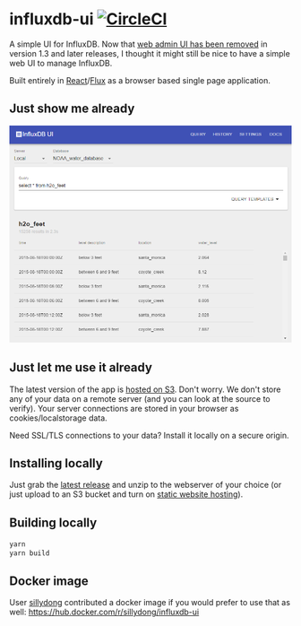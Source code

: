 # influxdb-ui [![CircleCI](https://circleci.com/gh/danesparza/influxdb-ui.svg?style=shield)](https://circleci.com/gh/danesparza/influxdb-ui)
A simple UI for InfluxDB.  Now that [web admin UI has been removed](https://docs.influxdata.com/influxdb/v1.3/administration/differences/#web-admin-ui-removal) in version 1.3 and later releases, I thought it might still be nice to have a simple web UI to manage InfluxDB.

Built entirely in [React](https://reactjs.org/)/[Flux](https://facebook.github.io/flux/docs/in-depth-overview.html#content) as a browser based single page application.  

## Just show me already

![Screenshot of influxui](influxui-screenshot.png?raw=true)

## Just let me use it already

The latest version of the app is [hosted on S3](http://influxui.s3-website-us-east-1.amazonaws.com/#/).  Don't worry.  We don't store any of your data on a remote server (and you can look at the source to verify).  Your server connections are stored in your browser as cookies/localstorage data.  

Need SSL/TLS connections to your data?  Install it locally on a secure origin.

## Installing locally

Just grab the [latest release](https://github.com/danesparza/influxdb-ui/releases/latest) and unzip to the webserver of your choice (or just upload to an S3 bucket and turn on [static website hosting](http://docs.aws.amazon.com/AmazonS3/latest/dev/WebsiteHosting.html)).

## Building locally
```
yarn
yarn build
```

## Docker image
User [sillydong](https://github.com/sillydong) contributed a docker image if you would prefer to use that as well: https://hub.docker.com/r/sillydong/influxdb-ui
